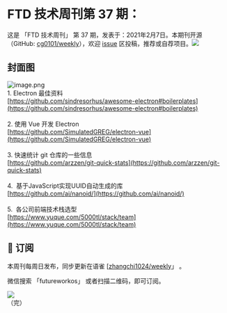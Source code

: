 # FTD 技术周刊第 37 期：
这是 「FTD 技术周刊」 第 37 期，发表于：2021年2月7日。本期刊开源（GitHub: [cg0101/weekly](https://github.com/cg0101/weekly)），欢迎 [issue](https://github.com/cg0101/weekly/issues) 区投稿，推荐或自荐项目。![](https://visitor-badge.glitch.me/badge?page_id=cg0101.weekly) <a href="https://www.linkedin.com/in/%E9%A9%B0-%E5%BC%A0-60669710a/">
        </a>
## 封面图


![image.png](https://cdn.nlark.com/yuque/0/2020/png/132503/1605582058102-2973edca-0ee5-4299-ac26-2d972e4ea5ff.png#height=720&id=VYjZq&margin=%5Bobject%20Object%5D&name=image.png&originHeight=720&originWidth=1080&originalType=binary&size=928118&status=done&style=none&width=1080)<br />1. Electron 最佳资料<br />[https://github.com/sindresorhus/awesome-electron#boilerplates](https://github.com/sindresorhus/awesome-electron#boilerplates)<br />
<br />2. 使用 Vue 开发 Electron<br />[https://github.com/SimulatedGREG/electron-vue](https://github.com/SimulatedGREG/electron-vue)<br />
<br />3. 快速统计 git 仓库的一些信息<br />[https://github.com/arzzen/git-quick-stats](https://github.com/arzzen/git-quick-stats)<br />
<br />4.  基于JavaScript实现UUID自动生成的库<br />[https://github.com/ai/nanoid/](https://github.com/ai/nanoid/)<br />
<br />5.  各公司前端技术栈选型<br />[https://www.yuque.com/5000tl/stack/team](https://www.yuque.com/5000tl/stack/team)



## 📅 订阅
本周刊每周日发布，同步更新在语雀 [[zhangchi1024/weekly](https://www.yuque.com/zhangchi1024/weekly)」 。


微信搜索 「futureworkos」 或者扫描二维码，即可订阅。
<div align="left"> <img src="https://cdn.nlark.com/yuque/0/2021/jpeg/132503/1640750963398-e8538e9e-6b96-46f7-abff-c93b56bdd377.jpeg?x-oss-process=image%2Fwatermark%2Ctype_d3F5LW1pY3JvaGVp%2Csize_36%2Ctext_5byg6amw%2Ccolor_FFFFFF%2Cshadow_50%2Ct_80%2Cg_se%2Cx_10%2Cy_10%2Fresize%2Cw_426%2Climit_0" ></div>
    （完）